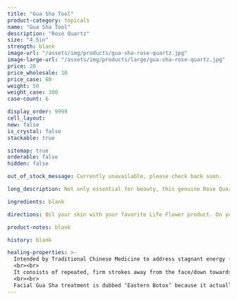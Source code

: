 ```yaml
---
title: "Gua Sha Tool"
product-category: topicals
name: "Gua Sha Tool"
description: "Rose Quartz"
size: "4.5in"
strength: blank
image-url: "/assets/img/products/gua-sha-rose-quartz.jpg"
image-large-url: "/assets/img/products/large/gua-sha-rose-quartz.jpg"
price: 20
price_wholesale: 10
price_case: 60
weight: 50
weight_case: 300
case-count: 6

display_order: 9999
cell_layout:
new: false
is_crystal: false
stackable: true

sitemap: true
orderable: false
hidden: false

out_of_stock_message: Currently unavailable, please check back soon.

long_description: Not only essential for beauty, this genuine Rose Quartz tool is amazing for anyone on the self-care journey. Gua Sha relies on tender, undivided attention and affection to parts of the body that many of us have overlooked or neglected for so long. Rose Quartz is the stone of unconditional love, so it's only fitting that this self love tool is carved from it.  

ingredients: blank

directions: Oil your skin with your favorite Life Flower product. On your skin use repeated, firm strokes that move away from the face and/or down towards the heart.

product-notes: blank

history: blank

healing-properties: >-
  Intended by Traditional Chinese Medicine to address stagnant energy (chi) in the body, Gua Sha is an essential 2000+ year old healing, self-care technique that can be used both on body and face.
  <br><br>
  It consists of repeated, firm strokes away from the face/down towards the heart over oiled skin with a smooth edged tool like the one pictured. This motion breaks up stagnation in our lymphatic system (LS) - responsible for aiding the body in the removal of toxins and waste. Our LS is twice the size of our circulatory system, yet it has no pump to cleanse it like the heart does for the circulatory system. The movement of lymph relies solely on diet, lifestyle and massage which is why it easily gets stagnant, leading to inflammation and other dis-ease in the body.
  <br><br>
  Facial Gua Sha treatment is dubbed ‘Eastern Botox’ because it actually smoothes out lines/wrinkles, tones muscles, and increases collagen and elasticity in the skin. Since it moves stagnant lymphatic fluid that gets built up, it also carries away toxins and debris that can contribute to acne-prone skin. 
---
```

